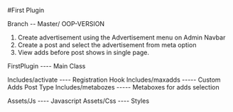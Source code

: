 #First Plugin

Branch  -- Master/ OOP-VERSION

1. Create advertisement using the Advertisement menu on Admin Navbar
2. Create a post and select the advertisement from meta option
3. View adds before post shows in single page.


FirstPlugin ---- Main Class

Includes/activate ---- Registration Hook
Includes/maxadds ----- Custom Adds Post Type
Includes/metabozes ----- Metaboxes for adds selection

Assets/Js ---- Javascript
Assets/Css ---- Styles

